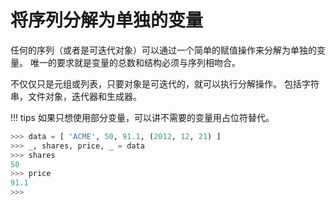 # 将序列分解为单独的变量

任何的序列（或者是可迭代对象）可以通过一个简单的赋值操作来分解为单独的变量。 唯一的要求就是变量的总数和结构必须与序列相吻合。

不仅仅只是元组或列表，只要对象是可迭代的，就可以执行分解操作。 包括字符串，文件对象，迭代器和生成器。

!!! tips
    如果只想使用部分变量，可以讲不需要的变量用占位符替代。

```python 
>>> data = [ 'ACME', 50, 91.1, (2012, 12, 21) ]
>>> _, shares, price, _ = data
>>> shares
50
>>> price
91.1
>>>
```
